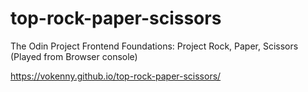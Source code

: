 # top-rock-paper-scissors
The Odin Project Frontend Foundations: Project Rock, Paper, Scissors (Played from Browser console)

https://vokenny.github.io/top-rock-paper-scissors/

